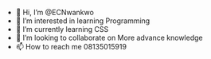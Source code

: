 - 👋 Hi, I’m @ECNwankwo
- 👀 I’m interested in learning Programming
- 🌱 I’m currently learning CSS
- 💞️ I’m looking to collaborate on More advance knowledge
- 📫 How to reach me 08135015919

<!---
ECNwankwo/ECNwankwo is a ✨ special ✨ repository because its `README.md` (this file) appears on your GitHub profile.
You can click the Preview link to take a look at your changes.
--->
